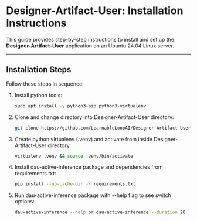 # Designer-Artifact-User: Installation Instructions

This guide provides step-by-step instructions to install and set up the **Designer-Artifact-User** application on an Ubuntu 24.04 Linux server.

---

## Installation Steps

Follow these steps in sequence:

1. Install python tools:
   ```bash
   sudo apt install -y python3-pip python3-virtualenv

2. Clone and change directory into Designer-Artifact-User directory:
   ```bash
   git clone https://github.com/LearnableLoopAI/Designer-Artifact-User && cd Designer-Artifact-User

3. Create python virtualenv (.venv) and activate from inside Designer-Artifact-User directory:
   ```bash
   virtualenv .venv && source .venv/bin/activate

4. Install dau-active-inference package and dependencies from requirements.txt:
   ```bash
   pip install --no-cache-dir -r requirements.txt

5. Run dau-active-inference package with --help flag to see switch options:
   ```bash
   dau-active-inference --help or dau-active-inference --duration 20
